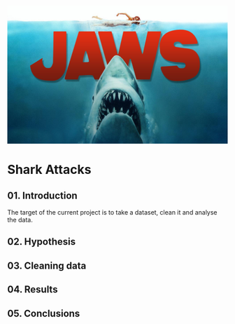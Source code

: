 ![Portada](https://github.com/antoniogarciagiron/Project-Pandas-Shark-Attack/blob/main/images/tiburon.jpg)

# Shark Attacks

## 01. Introduction

The target of the current project is to take a dataset, clean it and analyse the data.

## 02. Hypothesis

## 03. Cleaning data

## 04. Results

## 05. Conclusions